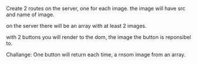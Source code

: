 Create 2 routes on the server, one for each image. the image will have src and name of image.

on the server there will be an array with at least 2 images.

with 2 buttons you will render to the dom, the image the button is reponsibel to.

Challange:
One button will return each time, a rnsom image from an array.

